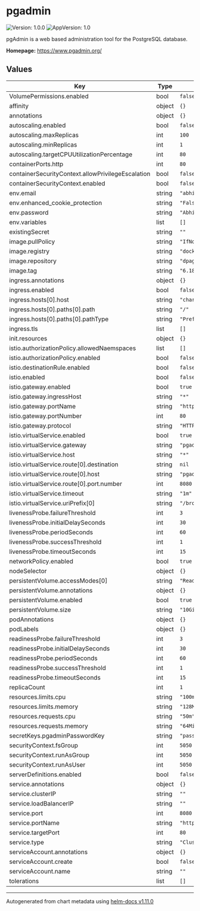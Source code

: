 # pgadmin

![Version: 1.0.0](https://img.shields.io/badge/Version-1.0.0-informational?style=flat-square) ![AppVersion: 1.0](https://img.shields.io/badge/AppVersion-1.0-informational?style=flat-square)

pgAdmin is a web based administration tool for the PostgreSQL database.

**Homepage:** <https://www.pgadmin.org/>

## Values

| Key | Type | Default | Description |
|-----|------|---------|-------------|
| VolumePermissions.enabled | bool | `false` |  |
| affinity | object | `{}` |  |
| annotations | object | `{}` |  |
| autoscaling.enabled | bool | `false` |  |
| autoscaling.maxReplicas | int | `100` |  |
| autoscaling.minReplicas | int | `1` |  |
| autoscaling.targetCPUUtilizationPercentage | int | `80` |  |
| containerPorts.http | int | `80` |  |
| containerSecurityContext.allowPrivilegeEscalation | bool | `false` |  |
| containerSecurityContext.enabled | bool | `false` |  |
| env.email | string | `"abhi@domain.com"` |  |
| env.enhanced_cookie_protection | string | `"False"` |  |
| env.password | string | `"Abhi@101299"` |  |
| env.variables | list | `[]` |  |
| existingSecret | string | `""` |  |
| image.pullPolicy | string | `"IfNotPresent"` |  |
| image.registry | string | `"docker.io"` |  |
| image.repository | string | `"dpage/pgadmin4"` |  |
| image.tag | string | `"6.18"` |  |
| ingress.annotations | object | `{}` |  |
| ingress.enabled | bool | `false` |  |
| ingress.hosts[0].host | string | `"chart-example.local"` |  |
| ingress.hosts[0].paths[0].path | string | `"/"` |  |
| ingress.hosts[0].paths[0].pathType | string | `"Prefix"` |  |
| ingress.tls | list | `[]` |  |
| init.resources | object | `{}` |  |
| istio.authorizationPolicy.allowedNaemspaces | list | `[]` |  |
| istio.authorizationPolicy.enabled | bool | `false` |  |
| istio.destinationRule.enabled | bool | `false` |  |
| istio.enabled | bool | `false` |  |
| istio.gateway.enabled | bool | `true` |  |
| istio.gateway.ingressHost | string | `"*"` |  |
| istio.gateway.portName | string | `"http"` |  |
| istio.gateway.portNumber | int | `80` |  |
| istio.gateway.protocol | string | `"HTTP"` |  |
| istio.virtualService.enabled | bool | `true` |  |
| istio.virtualService.gateway | string | `"pgadmin"` |  |
| istio.virtualService.host | string | `"*"` |  |
| istio.virtualService.route[0].destination | string | `nil` |  |
| istio.virtualService.route[0].host | string | `"pgadmin.pgadmin.svc.cluster.local"` |  |
| istio.virtualService.route[0].port.number | int | `8080` |  |
| istio.virtualService.timeout | string | `"1m"` |  |
| istio.virtualService.uriPrefix[0] | string | `"/browser/"` |  |
| livenessProbe.failureThreshold | int | `3` |  |
| livenessProbe.initialDelaySeconds | int | `30` |  |
| livenessProbe.periodSeconds | int | `60` |  |
| livenessProbe.successThreshold | int | `1` |  |
| livenessProbe.timeoutSeconds | int | `15` |  |
| networkPolicy.enabled | bool | `true` |  |
| nodeSelector | object | `{}` |  |
| persistentVolume.accessModes[0] | string | `"ReadWriteOnce"` |  |
| persistentVolume.annotations | object | `{}` |  |
| persistentVolume.enabled | bool | `true` |  |
| persistentVolume.size | string | `"10Gi"` |  |
| podAnnotations | object | `{}` |  |
| podLabels | object | `{}` |  |
| readinessProbe.failureThreshold | int | `3` |  |
| readinessProbe.initialDelaySeconds | int | `30` |  |
| readinessProbe.periodSeconds | int | `60` |  |
| readinessProbe.successThreshold | int | `1` |  |
| readinessProbe.timeoutSeconds | int | `15` |  |
| replicaCount | int | `1` |  |
| resources.limits.cpu | string | `"100m"` |  |
| resources.limits.memory | string | `"128Mi"` |  |
| resources.requests.cpu | string | `"50m"` |  |
| resources.requests.memory | string | `"64Mi"` |  |
| secretKeys.pgadminPasswordKey | string | `"password"` |  |
| securityContext.fsGroup | int | `5050` |  |
| securityContext.runAsGroup | int | `5050` |  |
| securityContext.runAsUser | int | `5050` |  |
| serverDefinitions.enabled | bool | `false` |  |
| service.annotations | object | `{}` |  |
| service.clusterIP | string | `""` |  |
| service.loadBalancerIP | string | `""` |  |
| service.port | int | `8080` |  |
| service.portName | string | `"http"` |  |
| service.targetPort | int | `80` |  |
| service.type | string | `"ClusterIP"` |  |
| serviceAccount.annotations | object | `{}` |  |
| serviceAccount.create | bool | `false` |  |
| serviceAccount.name | string | `""` |  |
| tolerations | list | `[]` |  |

----------------------------------------------
Autogenerated from chart metadata using [helm-docs v1.11.0](https://github.com/norwoodj/helm-docs/releases/v1.11.0)
